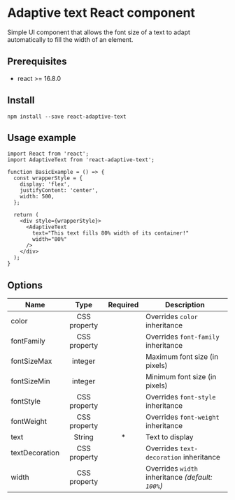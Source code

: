 # Adaptive text React component

Simple UI component that allows the font size of a text to adapt automatically to fill the width of an element.

## Prerequisites

- react >= 16.8.0

## Install

`npm install --save react-adaptive-text`

## Usage example

```
import React from 'react';
import AdaptiveText from 'react-adaptive-text';

function BasicExample = () => {
  const wrapperStyle = {
    display: 'flex',
    justifyContent: 'center',
    width: 500,
  };

  return (
    <div style={wrapperStyle}>
      <AdaptiveText
        text="This text fills 80% width of its container!"
        width="80%"
      />
    </div>
  );
}
```

## Options

|Name|Type|Required|Description|
|-|:-:|:-:|-|
|color|CSS property||Overrides `color` inheritance|
|fontFamily|CSS property||Overrides `font-family` inheritance|
|fontSizeMax|integer||Maximum font size (in pixels)|
|fontSizeMin|integer||Minimum font size (in pixels)|
|fontStyle|CSS property||Overrides `font-style` inheritance|
|fontWeight|CSS property||Overrides `font-weight` inheritance|
|text|String|*|Text to display|
|textDecoration|CSS property||Overrides `text-decoration` inheritance|
|width|CSS property||Overrides `width` inheritance *(default: `100%`)*|

